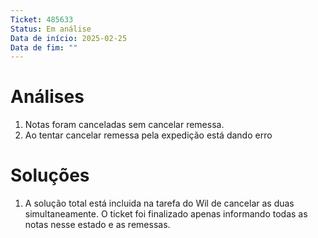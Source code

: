 ```yaml
---
Ticket: 485633
Status: Em análise
Data de início: 2025-02-25
Data de fim: ""
---
```


# Análises
1. Notas foram canceladas sem cancelar remessa.
2. Ao tentar cancelar remessa pela expedição está dando erro


# Soluções
1. A solução total está incluida na tarefa do Wil de cancelar as duas simultaneamente. O ticket foi finalizado apenas informando todas as notas nesse estado e as remessas.
